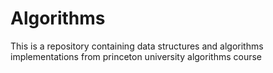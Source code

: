 # Algorithms
This is a repository containing data structures and algorithms implementations from princeton university algorithms course
